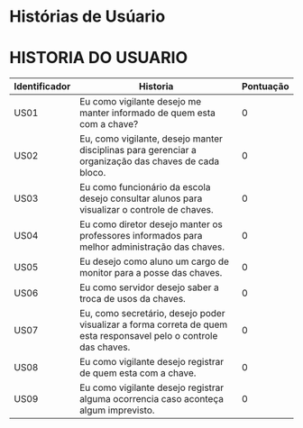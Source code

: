 # Histórias de Usúario 

 # HISTORIA DO USUARIO
| Identificador | Historia | Pontuação
| --- | --- | --- | 
| US01 | Eu como vigilante desejo me manter informado de quem esta com a chave? | 0
| US02 | Eu, como vigilante, desejo manter disciplinas para gerenciar a organização das chaves de cada bloco. | 0
| US03 | Eu como funcionário da escola desejo consultar alunos para visualizar o controle de chaves. | 0
| US04 | Eu como diretor desejo manter os professores informados para melhor administração das chaves. | 0
| US05 | Eu desejo como aluno um cargo de monitor para a posse das chaves. | 0
| US06 | Eu como servidor desejo saber a troca de usos da chaves. | 0
| US07 | Eu, como secretário, desejo poder visualizar a forma correta de quem esta responsavel pelo o controle das chaves. | 0
| US08 | Eu como vigilante desejo registrar de quem esta com a chave. | 0
| US09 | Eu como vigilante desejo registrar alguma ocorrencia caso aconteça algum imprevisto. | 0
